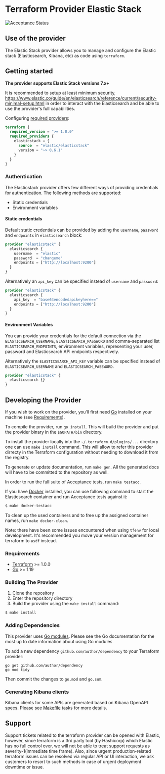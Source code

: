 # Terraform Provider Elastic Stack

[![Acceptance Status](https://github.com/elastic/terraform-provider-elasticstack/actions/workflows/test.yml/badge.svg)](https://github.com/elastic/terraform-provider-elasticstack/actions/workflows/test.yml)

## Use of the provider
The Elastic Stack provider allows you to manage and configure the Elastic stack (Elasticsearch, Kibana, etc) as code using `terraform`.


## Getting started

__The provider supports Elastic Stack versions 7.x+__

It is recommended to setup at least minimum security, https://www.elastic.co/guide/en/elasticsearch/reference/current/security-minimal-setup.html
in order to interact with the Elasticsearch and be able to use the provider's full capabilities.


Configuring [required providers](https://www.terraform.io/docs/language/providers/requirements.html#requiring-providers):

```terraform
terraform {
  required_version = ">= 1.0.0"
  required_providers {
    elasticstack = {
      source  = "elastic/elasticstack"
      version = "~> 0.6.1"
    }
  }
}
```


### Authentication

The Elasticstack provider offers few different ways of providing credentials for authentication.
The following methods are supported:

* Static credentials
* Environment variables


#### Static credentials

Default static credentials can be provided by adding the `username`, `password` and `endpoints` in `elasticsearch` block:

```terraform
provider "elasticstack" {
  elasticsearch {
    username  = "elastic"
    password  = "changeme"
    endpoints = ["http://localhost:9200"]
  }
}
```

Alternatively an `api_key` can be specified instead of `username` and `password`:

```terraform
provider "elasticstack" {
  elasticsearch {
    api_key  = "base64encodedapikeyhere=="
    endpoints = ["http://localhost:9200"]
  }
}
```

#### Environment Variables

You can provide your credentials for the default connection via the `ELASTICSEARCH_USERNAME`, `ELASTICSEARCH_PASSWORD` and comma-separated list `ELASTICSEARCH_ENDPOINTS`,
environment variables, representing your user, password and Elasticsearch API endpoints respectively.

Alternatively the `ELASTICSEARCH_API_KEY` variable can be specified instead of `ELASTICSEARCH_USERNAME` and `ELASTICSEARCH_PASSWORD`.

```terraform
provider "elasticstack" {
  elasticsearch {}
}
```


## Developing the Provider

If you wish to work on the provider, you'll first need [Go](http://www.golang.org) installed on your machine (see [Requirements](#requirements)).

To compile the provider, run `go install`. This will build the provider and put the provider binary in the `$GOPATH/bin` directory.

To install the provider locally into the `~/.terraform.d/plugins/...` directory one can use `make install` command. This will allow to refer this provider dirrecty in the Terraform configuration without needing to download it from the registry.

To generate or update documentation, run `make gen`. All the generated docs will have to be committed to the repository as well.

In order to run the full suite of Acceptance tests, run `make testacc`.

If you have [Docker](https://docs.docker.com/get-docker/) installed, you can use following command to start the Elasticsearch container and run Acceptance tests against it:

```sh
$ make docker-testacc
```

To clean up the used containers and to free up the assigned container names, run `make docker-clean`.

Note: there have been some issues encountered when using `tfenv` for local development. It's recommended you move your version management for terraform to `asdf` instead.


### Requirements

- [Terraform](https://www.terraform.io/downloads.html) >= 1.0.0
- [Go](https://golang.org/doc/install) >= 1.19


### Building The Provider

1. Clone the repository
1. Enter the repository directory
1. Build the provider using the `make install` command:
```sh
$ make install
```


### Adding Dependencies

This provider uses [Go modules](https://github.com/golang/go/wiki/Modules).
Please see the Go documentation for the most up to date information about using Go modules.

To add a new dependency `github.com/author/dependency` to your Terraform provider:

```
go get github.com/author/dependency
go mod tidy
```

Then commit the changes to `go.mod` and `go.sum`.

### Generating Kibana clients

Kibana clients for some APIs are generated based on Kibana OpenAPI specs.
Please see [Makefile](./Makefile) tasks for more details.

## Support

Support tickets related to the terraform provider can be opened with Elastic, however, since terraform is a 3rd party tool (by Hashicorp) which Elastic has no full control over, we will not be able to treat support requests as severity-1(immediate time frame). Also, since urgent production-related terraform issues can be resolved via regular API or UI interaction, we ask customers to resort to such methods in case of urgent deployment downtime or issue.

